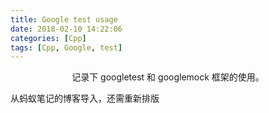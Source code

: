 ```yaml
---
title: Google test usage
date: 2018-02-10 14:22:06
categories: [Cpp]
tags: [Cpp, Google, test]
---
```


<center>记录下 googletest 和 googlemock 框架的使用。</center>

<!-- more -->

从蚂蚁笔记的博客导入，还需重新排版
